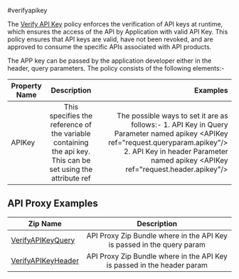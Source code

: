 #verifyapikey

The [Verify API Key](https://help.hana.ondemand.com/apim_od/frameset.htm?4d15a0427494452dbb42a319e9bb420f.html) policy enforces the verification of API keys at runtime, which ensures the access of the API by Application with valid API Key. 
This policy ensures that API keys are valid, have not been revoked, and are approved to consume the specific APIs associated with API products.

The APP key can be passed by the application developer either in the header, query parameters. The policy consists of the following elements:-

| Property Name        | Description           |Examples  |
| ------------- |:-------------:| -----:|
| APIKey      | This specifies the reference of the variable containing the api key. This can be set using the attribute ref  | The possible ways to set it are as follows:- 1. API Key in Query Parameter named apikey &lt;APIKey ref="request.queryparam.apikey"/&gt; 2. API Key in header Parameter named apikey &lt;APIKey ref="request.header.apikey"/&gt;|

## API Proxy Examples

| Zip Name | Description        |
| ------------- |:-------------:| 
| [VerifyAPIKeyQuery](./VerifyAPIKeyQuery/APIProxy)      | API Proxy Zip Bundle where in the API Key is passed in the query param  |
| [VerifyAPIKeyHeader](./VerifyAPIKeyHeader/APIProxy)      | API Proxy Zip Bundle where in the API Key is passed in the header param  |

